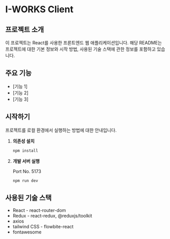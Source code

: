 # I-WORKS Client

## 프로젝트 소개

이 프로젝트는 React를 사용한 프론트엔드 웹 애플리케이션입니다. 해당 README는 프로젝트에 대한 기본 정보와 시작 방법, 사용된 기술 스택에 관한 정보를 포함하고 있습니다.

## 주요 기능

- [기능 1]
- [기능 2]
- [기능 3]

## 시작하기

프로젝트를 로컬 환경에서 실행하는 방법에 대한 안내입니다.

1. **의존성 설치**

   ```bash
   npm install
   ``````

2. **개발 서버 실행**

   Port No. 5173

   ```bash
   npm run dev
   ```

## 사용된 기술 스택
  - React - react-router-dom
  - Redux - react-redux, @reduxjs/toolkit
  - axios
  - tailwind CSS - flowbite-react
  - fontawesome
